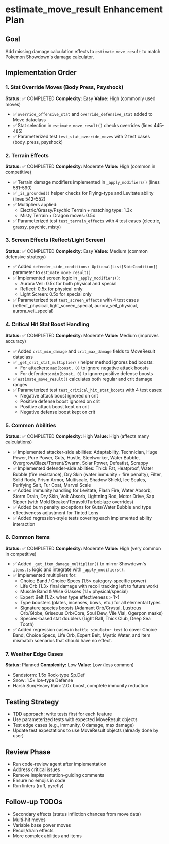 # estimate_move_result Enhancement Plan

## Goal
Add missing damage calculation effects to `estimate_move_result` to match Pokemon Showdown's damage calculator.

## Implementation Order

### 1. Stat Override Moves (Body Press, Psyshock)
**Status:** ✅ COMPLETED
**Complexity:** Easy
**Value:** High (commonly used moves)

- ✅ `override_offensive_stat` and `override_defensive_stat` added to Move dataclass
- ✅ Stat selection in `estimate_move_result()` checks overrides (lines 445-485)
- ✅ Parameterized test `test_stat_override_moves` with 2 test cases (body_press, psyshock)

### 2. Terrain Effects
**Status:** ✅ COMPLETED
**Complexity:** Moderate
**Value:** High (common in competitive)

- ✅ Terrain damage modifiers implemented in `_apply_modifiers()` (lines 581-590)
- ✅ `_is_grounded()` helper checks for Flying-type and Levitate ability (lines 542-552)
- ✅ Multipliers applied:
  - Electric/Grassy/Psychic Terrain + matching type: 1.3x
  - Misty Terrain + Dragon moves: 0.5x
- ✅ Parameterized test `test_terrain_effects` with 4 test cases (electric, grassy, psychic, misty)

### 3. Screen Effects (Reflect/Light Screen)
**Status:** ✅ COMPLETED
**Complexity:** Easy
**Value:** Medium (common defensive strategy)

- ✅ Added `defender_side_conditions: Optional[List[SideCondition]]` parameter to `estimate_move_result()`
- ✅ Implemented screen logic in `_apply_modifiers()`:
  - Aurora Veil: 0.5x for both physical and special
  - Reflect: 0.5x for physical only
  - Light Screen: 0.5x for special only
- ✅ Parameterized test `test_screen_effects` with 4 test cases (reflect_physical, light_screen_special, aurora_veil_physical, aurora_veil_special)

### 4. Critical Hit Stat Boost Handling
**Status:** ✅ COMPLETED
**Complexity:** Moderate
**Value:** Medium (improves accuracy)

- ✅ Added `crit_min_damage` and `crit_max_damage` fields to MoveResult dataclass
- ✅ `_get_crit_stat_multiplier()` helper method ignores bad boosts:
  - For attackers: `max(boost, 0)` to ignore negative attack boosts
  - For defenders: `min(boost, 0)` to ignore positive defense boosts
- ✅ `estimate_move_result()` calculates both regular and crit damage ranges
- ✅ Parameterized test `test_critical_hit_stat_boosts` with 4 test cases:
  - Negative attack boost ignored on crit
  - Positive defense boost ignored on crit
  - Positive attack boost kept on crit
  - Negative defense boost kept on crit

### 5. Common Abilities
**Status:** ✅ COMPLETED
**Complexity:** High
**Value:** High (affects many calculations)

- ✅ Implemented attacker-side abilities: Adaptability, Technician, Huge Power, Pure Power, Guts, Hustle, Steelworker, Water Bubble, Overgrow/Blaze/Torrent/Swarm, Solar Power, Defeatist, Scrappy
- ✅ Implemented defender-side abilities: Thick Fat, Heatproof, Water Bubble (fire resistance), Dry Skin (water immunity + fire penalty), Filter, Solid Rock, Prism Armor, Multiscale, Shadow Shield, Ice Scales, Purifying Salt, Fur Coat, Marvel Scale
- ✅ Added immunity handling for Levitate, Flash Fire, Water Absorb, Storm Drain, Dry Skin, Volt Absorb, Lightning Rod, Motor Drive, Sap Sipper (with Mold Breaker/Teravolt/Turboblaze overrides)
- ✅ Added burn penalty exceptions for Guts/Water Bubble and type effectiveness adjustment for Tinted Lens
- ✅ Added regression-style tests covering each implemented ability interaction

### 6. Common Items
**Status:** ✅ COMPLETED
**Complexity:** Moderate
**Value:** High (very common in competitive)

- ✅ Added `_get_item_damage_multiplier()` to mirror Showdown's `items.ts` logic and integrate with `_apply_modifiers()`.
- ✅ Implemented multipliers for:
  - Choice Band / Choice Specs (1.5× category-specific power)
  - Life Orb (1.3× final damage with recoil tracking left to future work)
  - Muscle Band & Wise Glasses (1.1× physical/special)
  - Expert Belt (1.2× when type effectiveness > 1×)
  - Type boosters (plates, incenses, bows, etc.) for all elemental types
  - Signature species boosts (Adamant Orb/Crystal, Lustrous Orb/Globe, Griseous Orb/Core, Soul Dew, Vile Vial, Ogerpon masks)
  - Species-based stat doublers (Light Ball, Thick Club, Deep Sea Tooth)
- ✅ Added regression cases in `battle_simulator_test` to cover Choice Band, Choice Specs, Life Orb, Expert Belt, Mystic Water, and item mismatch scenarios that should have no effect.

### 7. Weather Edge Cases
**Status:** Planned
**Complexity:** Low
**Value:** Low (less common)

- Sandstorm: 1.5x Rock-type Sp.Def
- Snow: 1.5x Ice-type Defense
- Harsh Sun/Heavy Rain: 2.0x boost, complete immunity reduction

## Testing Strategy
- TDD approach: write tests first for each feature
- Use parameterized tests with expected MoveResult objects
- Test edge cases (e.g., immunity, 0 damage, max damage)
- Update test expectations to use MoveResult objects (already done by user)

## Review Phase
- Run code-review agent after implementation
- Address critical issues
- Remove implementation-guiding comments
- Ensure no emojis in code
- Run linters (ruff, pyrefly)

## Follow-up TODOs
- Secondary effects (status infliction chances from move data)
- Multi-hit moves
- Variable base power moves
- Recoil/drain effects
- More complex abilities and items
